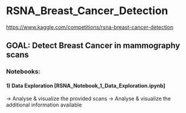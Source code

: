 # RSNA_Breast_Cancer_Detection

https://www.kaggle.com/competitions/rsna-breast-cancer-detection

## GOAL: Detect Breast Cancer in mammography scans

### Notebooks:

#### 1) Data Exploration [RSNA_Notebook_1_Data_Exploration.ipynb]
  -> Analyse & visualize the provided scans
  -> Analyse & visualize the additional information available
